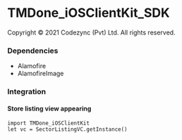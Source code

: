 # TMDone_iOSClientKit_SDK

Copyright © 2021 Codezync (Pvt) Ltd. All rights reserved.

### Dependencies
- Alamofire
- AlamofireImage

### Integration

#### Store listing view appearing
```
import TMDone_iOSClientKit
let vc = SectorListingVC.getInstance()
```
